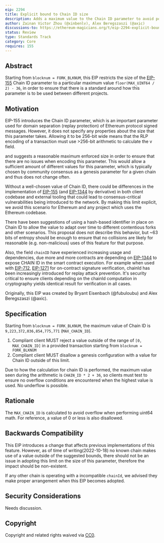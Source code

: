 ```yaml
---
eip: 2294
title: Explicit bound to Chain ID size
description: Adds a maximum value to the Chain ID parameter to avoid potential encoding issues that may occur when using large values of the parameter.
author: Zainan Victor Zhou (@xinbenlv), Alex Beregszaszi (@axic)
discussions-to: https://ethereum-magicians.org/t/eip-2294-explicit-bound-to-chain-id/11090
status: Review
type: Standards Track
category: Core
requires: 155
---
```


## Abstract

Starting from `blocknum = FORK_BLKNUM`, this EIP restricts the size of the [EIP-155](./eip-155.md) Chain ID parameter to a particular maximum value `floor(MAX_UINT64 / 2) - 36`, in order to ensure that there is a standard around how this parameter is to be used between different projects.

## Motivation

EIP-155 introduces the Chain ID parameter, which is an important parameter used for domain separation (replay protection) of Ethereum protocol signed messages. However, it does not specify any properties about the size that this parameter takes. Allowing it to be 256-bit wide means that the RLP encoding of a transaction must use >256-bit arithmetic to calculate the v field.

and suggests a reasonable maximum enforced size in order to ensure that there are no issues when encoding this parameter. This would allow a sufficient amount of different values for this parameter, which is typically chosen by community consensus as a genesis parameter for a given chain and thus does not change often.


Without a well-chosen value of Chain ID, there could be differences in the implementation of [EIP-155](./eip-155.md) (and [EIP-1344](./eip-1344.md) by derivative) in both client codebase and external tooling that could lead to consensus-critical vulnerabilities being introduced to the network. By making this limit explicit, we avoid this scenario for Ethereum and any project which uses the Ethereum codebase.

There have been suggestions of using a hash-based identifier in place on Chain ID to allow the value to adapt over time to different contentious forks and other scenarios. This proposal does not describe this behavior, but ~63 bits of entropy should be enough to ensure that no collisions are likely for reasonable (e.g. non-malicious) uses of this feature for that purpose.

Also, the field `chainID` have experienced increasing usage and dependencies, due more and more contracts are depending on [EIP-1344](./eip-1344.md) to expose CHAIN ID in the smart contract execution. For example when used with [EIP-712](./eip-712.md), [EIP-1271](./eip-1271.md) for on-contract signature verification, chainId has been increasingly introduced for replay attack prevention. It's security critical to ensure clients depending on the chainId computation in cryptography yields identical result for verification in
all cases.

Originally, this EIP was created by Bryant Eisenbach (@fubuloubu) and Alex Beregszaszi (@axic).

## Specification

Starting from `blocknum = FORK_BLKNUM`, the maximum value of Chain ID is `9,223,372,036,854,775,771` (`MAX_CHAIN_ID`).

1. Compliant client MUST reject a value outside of the range of `[0, MAX_CHAIN_ID]` in a provided transaction starting from `blocknum = FORK_BLKNUM`
2. Compliant client MUST disallow a genesis configuration with a value for Chain ID outside of this limit.

Due to how the calculation for chain ID is performed, the maximum value seen during the arithmetic is `CHAIN_ID * 2 + 36`, so clients must test to ensure no overflow conditions are encountered when the highest value is used. No underflow is possible.

## Rationale

The `MAX_CHAIN_ID` is calculated to avoid overflow when performing uint64 math. For reference, a value of 0 or less is also disallowed.

## Backwards Compatibility

This EIP introduces a change that affects previous implementations of this feature. However, as of time of writing(2022-10-18) no known chain makes use of a value outside of the suggested bounds, there should not be an issue in adopting this limit on the size of this parameter, therefore the impact should be non-existent.

If any other chain is operating with a incompatible `chainId`, we advised they make proper arrangement when this EIP becomes adopted.

## Security Considerations

Needs discussion.

## Copyright

Copyright and related rights waived via [CC0](../LICENSE.md).
